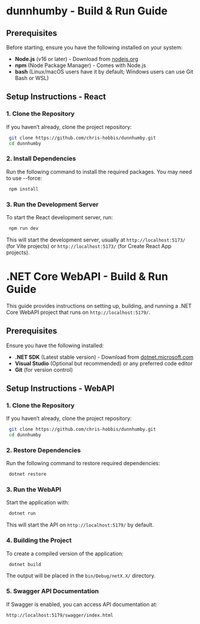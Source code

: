 # dunnhumby - Build & Run Guide

## Prerequisites

Before starting, ensure you have the following installed on your system:

- **Node.js** (v16 or later) - Download from [nodejs.org](https://nodejs.org/)
- **npm** (Node Package Manager) - Comes with Node.js
- **bash** (Linux/macOS users have it by default; Windows users can use Git Bash or WSL)

## Setup Instructions - React

### 1. Clone the Repository

If you haven’t already, clone the project repository:

```bash
 git clone https://github.com/chris-hobbis/dunnhumby.git
 cd dunnhumby
```

### 2. Install Dependencies

Run the following command to install the required packages. You may need to use --force:

```bash
 npm install
```

### 3. Run the Development Server

To start the React development server, run:

```bash
 npm run dev
```

This will start the development server, usually at `http://localhost:5173/` (for Vite projects) or `http://localhost:5173/` (for Create React App projects).

# .NET Core WebAPI - Build & Run Guide

This guide provides instructions on setting up, building, and running a .NET Core WebAPI project that runs on `http://localhost:5179/`.

## Prerequisites

Ensure you have the following installed:

- **.NET SDK** (Latest stable version) - Download from [dotnet.microsoft.com](https://dotnet.microsoft.com/)
- **Visual Studio** (Optional but recommended) or any preferred code editor
- **Git** (for version control)

## Setup Instructions - WebAPI

### 1. Clone the Repository

If you haven’t already, clone the project repository:

```bash
 git clone https://github.com/chris-hobbis/dunnhumby.git
 cd dunnhumby
```

### 2. Restore Dependencies

Run the following command to restore required dependencies:

```bash
 dotnet restore
```

### 3. Run the WebAPI

Start the application with:

```bash
 dotnet run
```

This will start the API on `http://localhost:5179/` by default.

### 4. Building the Project

To create a compiled version of the application:

```bash
 dotnet build
```

The output will be placed in the `bin/Debug/netX.X/` directory.

### 5. Swagger API Documentation

If Swagger is enabled, you can access API documentation at:

```
http://localhost:5179/swagger/index.html
```
